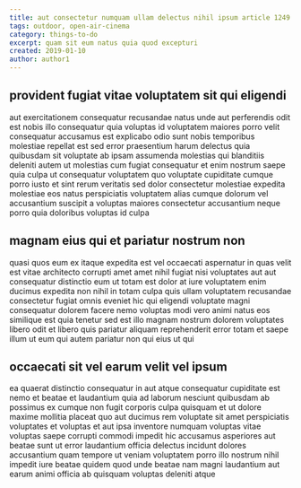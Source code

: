 ```yaml
---
title: aut consectetur numquam ullam delectus nihil ipsum article 1249
tags: outdoor, open-air-cinema
category: things-to-do
excerpt: quam sit eum natus quia quod excepturi
created: 2019-01-10
author: author1
---
```


## provident fugiat vitae voluptatem sit qui eligendi

aut exercitationem consequatur recusandae natus unde aut perferendis odit est nobis illo consequatur quia voluptas id voluptatem maiores porro velit consequatur accusamus est explicabo odio sunt nobis temporibus molestiae repellat est sed error praesentium harum delectus quia quibusdam sit voluptate ab ipsam assumenda molestias qui blanditiis deleniti autem ut molestias cum fugiat consequatur et enim nostrum saepe quia culpa ut consequatur voluptatem quo voluptate cupiditate cumque porro iusto et sint rerum veritatis sed dolor consectetur molestiae expedita molestiae eos natus perspiciatis voluptatem alias cumque dolorum vel accusantium suscipit a voluptas maiores consectetur accusantium neque porro quia doloribus voluptas id culpa

## magnam eius qui et pariatur nostrum non

quasi quos eum ex itaque expedita est vel occaecati aspernatur in quas velit est vitae architecto corrupti amet amet nihil fugiat nisi voluptates aut aut consequatur distinctio eum ut totam est dolor at iure voluptatem enim ducimus expedita non nihil in totam culpa quis ullam voluptatem recusandae consectetur fugiat omnis eveniet hic qui eligendi voluptate magni consequatur dolorem facere nemo voluptas modi vero animi natus eos similique est quia tenetur sed est illo magnam nostrum dolorem voluptates libero odit et libero quis pariatur aliquam reprehenderit error totam et saepe illum ut eum qui autem pariatur non qui eius ut qui

## occaecati sit vel earum velit vel ipsum

ea quaerat distinctio consequatur in aut atque consequatur cupiditate est nemo et beatae et laudantium quia ad laborum nesciunt quibusdam ab possimus ex cumque non fugit corporis culpa quisquam et ut dolore maxime mollitia placeat quo aut ducimus rem voluptate sit amet perspiciatis voluptates et voluptas et aut ipsa inventore numquam voluptas vitae voluptas saepe corrupti commodi impedit hic accusamus asperiores aut beatae sunt ut error laudantium officia delectus incidunt dolores accusantium quam tempore ut veniam voluptatem porro illo nostrum nihil impedit iure beatae quidem quod unde beatae nam magni laudantium aut earum animi officia ab quisquam voluptas deleniti atque
